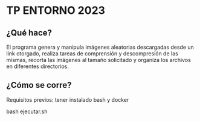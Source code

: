 # TP ENTORNO 2023

## ¿Qué hace?

El programa genera y manipula imágenes aleatorias descargadas desde un link otorgado, realiza tareas de comprensión y descompresión de las mismas, recorta las imágenes al tamaño solicitado y organiza los archivos en diferentes directorios.

## ¿Cómo se corre?
Requisitos previos: tener instalado bash y docker

bash ejecutar.sh
